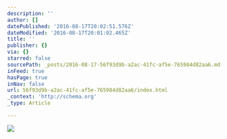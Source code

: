 ```yaml
---
description: ''
author: []
datePublished: '2016-08-17T20:02:51.576Z'
dateModified: '2016-08-17T20:01:02.465Z'
title: ''
publisher: {}
via: {}
starred: false
sourcePath: _posts/2016-08-17-56f93d9b-a2ac-41fc-af5e-765984d82aa6.md
inFeed: true
hasPage: true
inNav: false
url: 56f93d9b-a2ac-41fc-af5e-765984d82aa6/index.html
_context: 'http://schema.org'
_type: Article

---
```

![](https://the-grid-user-content.s3-us-west-2.amazonaws.com/40c27045-eafa-45fa-af48-e9442eebc465.jpg)